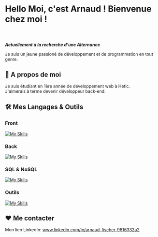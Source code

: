 # <p>Hello Moi, c'est Arnaud ! Bienvenue chez moi !</p>

<br>

***Actuellement à la recherche d'une Alternance***

Je suis un jeune passioné de développement et de programmation en tout genre.



## 🧐 A propos de moi

 Je suis étudiant en 1ère année de développement web à Hetic. <br>
 J'aimerais à terme devenir développeur back-end.


##  🛠️ Mes Langages & Outils
### Front
[![My Skills](https://skillicons.dev/icons?i=html,css,js,react,nextjs)](https://github.com/Jeck0v)
### Back
[![My Skills](https://skillicons.dev/icons?i=nodejs,py,django,php,nextjs)](https://github.com/Jeck0v)
### SQL & NoSQL
[![My Skills](https://skillicons.dev/icons?i=postgres,firebase,supabase,mongodb,mysql)](https://github.com/Jeck0v)
### Outils
[![My Skills](https://skillicons.dev/icons?i=docker,figma,vscode,phpstorm,pycharm)](https://github.com/Jeck0v)


## ❤️ Me contacter
Mon lien LinkedIn: www.linkedin.com/in/arnaud-fischer-9616332a2
